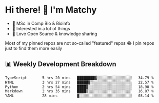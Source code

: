 # Hi there! 👋 I'm Matchy

- 🧬 MSc in Comp Bio & Bioinfo
- 🎈 Interested in a lot of things
- 💜 Love Open Source & knowledge sharing

Most of my pinned repos are not so-called "featured" repos 😂 I pin repos just to find them more easily

## 📊 Weekly Development Breakdown

<!--START_SECTION:waka-->

```txt
TypeScript       5 hrs 20 mins   ████████▓░░░░░░░░░░░░░░░░   34.79 %
HTML             3 hrs 27 mins   █████▓░░░░░░░░░░░░░░░░░░░   22.57 %
Python           2 hrs 54 mins   ████▓░░░░░░░░░░░░░░░░░░░░   18.90 %
Markdown         2 hrs 35 mins   ████▒░░░░░░░░░░░░░░░░░░░░   16.87 %
YAML             28 mins         ▓░░░░░░░░░░░░░░░░░░░░░░░░   03.14 %
```

<!--END_SECTION:waka-->
